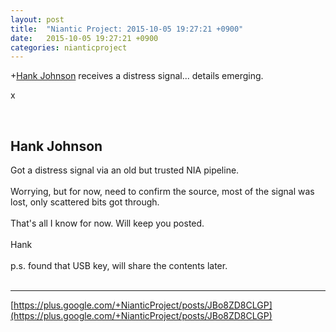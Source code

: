 ```yaml
---
layout: post
title:  "Niantic Project: 2015-10-05 19:27:21 +0900"
date:   2015-10-05 19:27:21 +0900
categories: nianticproject
---
```

+[Hank Johnson](https://plus.google.com/117792105926525258257 "") receives a distress signal... details emerging.

x<div class="shared"><br /><h2>Hank Johnson</h2>Got a distress signal via an old but trusted NIA pipeline.<br /><br />Worrying, but for now, need to confirm the source, most of the signal was lost, only scattered bits got through.<br /><br />That's all I know for now. Will keep you posted.<br /><br />Hank<br /><br />p.s. found that USB key, will share the contents later.<br /><br /></div>
- - -
[https://plus.google.com/+NianticProject/posts/JBo8ZD8CLGP](https://plus.google.com/+NianticProject/posts/JBo8ZD8CLGP)
